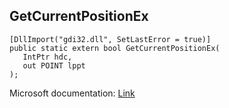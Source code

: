 ## GetCurrentPositionEx

```
[DllImport("gdi32.dll", SetLastError = true)]
public static extern bool GetCurrentPositionEx(
   IntPtr hdc,
   out POINT lppt
);
```

Microsoft documentation: [Link](https://docs.microsoft.com/en-us/windows/win32/api/wingdi/nf-wingdi-getcurrentpositionex)
